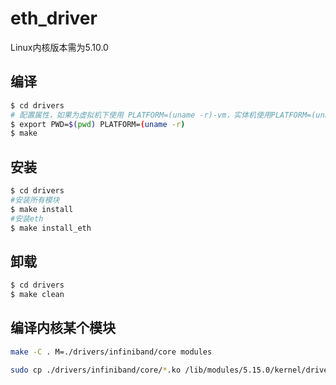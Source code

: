 # eth_driver

Linux内核版本需为5.10.0

## 编译
```bash
$ cd drivers
# 配置属性，如果为虚拟机下使用 PLATFORM=(uname -r)-vm，实体机使用PLATFORM=(uname -r)
$ export PWD=$(pwd) PLATFORM=(uname -r)
$ make
```
## 安装
```bash
$ cd drivers
#安装所有模块
$ make install
#安装eth
$ make install_eth
```
## 卸载
```bash
$ cd drivers
$ make clean
```

## 编译内核某个模块
```bash
make -C . M=./drivers/infiniband/core modules

sudo cp ./drivers/infiniband/core/*.ko /lib/modules/5.15.0/kernel/drivers/infiniband/core/
```
